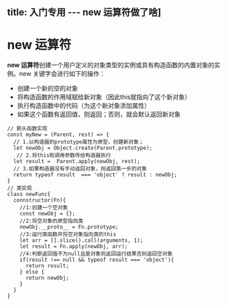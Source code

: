title: 入门专用 --- new 运算符做了啥]
---
# new 运算符  
**new 运算符**创建一个用户定义的对象类型的实例或具有构造函数的内置对象的实例。new 关键字会进行如下的操作：

* 创建一个新的空的对象
* 将构造函数的作用域赋给新对象（因此this就指向了这个新对象）
* 执行构造函数中的代码（为这个新对象添加属性）
* 如果这个函数有返回值，则返回；否则，就会默认返回新对象

```
// 箭头函数实现
const myNew = (Parent, rest) => {
  // 1.以构造器的prototype属性为原型，创建新对象；
  let newObj = Object.create(Parent.prototype);
   // 2.将this和调用参数传给构造器执行
  let result =  Parent.apply(newObj, rest);
  // 3.如果构造器没有手动返回对象，则返回第一步的对象
  return typeof result  === 'object' ? result : newObj;
}
// 类实现
class newFunc{
  connstructor(Fn){
    //1:创建一个空对象
    const newObj = {};
    //2:将空对象的原型指向类
    newObj.__proto__ = Fn.prototype;
    //3:运行类函数并将空对象指向类的this
    let arr = [].slice().call(arguments, 1);
    let result = Fn.apply(newObj, arr);
    //4:判断返回值不为null且是对象则返回运行结果否则返回空对象
    if(result !== null && typeof result === 'object'){
      return result;
    } else {
      return newObj;
    }
  }
}
```